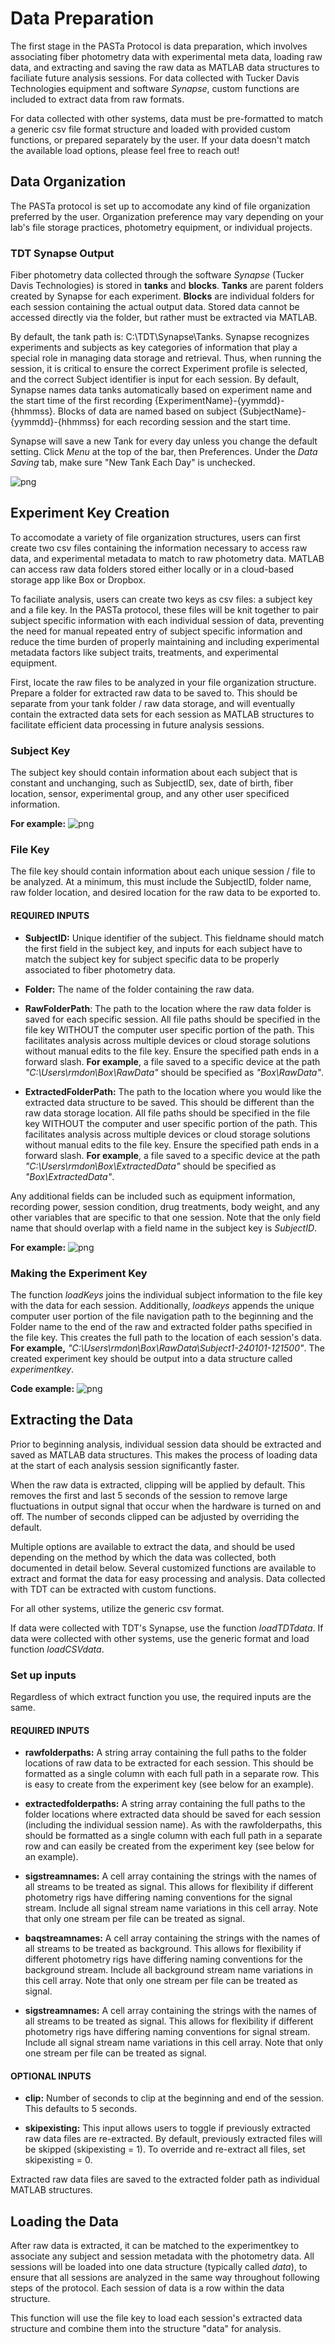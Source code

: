 # Data Preparation
The first stage in the PASTa Protocol is data preparation, which involves associating fiber photometry data with experimental meta data, loading raw data, and extracting and saving the raw data as MATLAB data structures to faciliate future analysis sessions. For data collected with Tucker Davis Technologies equipment and software _Synapse_, custom functions are included to extract data from raw formats. 

For data collected with other systems, data must be pre-formatted to match a generic csv file format structure and loaded with provided custom functions, or prepared separately by the user. If your data doesn't match the available load options, please feel free to reach out!

## Data Organization 
The PASTa protocol is set up to accomodate any kind of file organization preferred by the user. Organization preference may vary depending on your lab's file storage practices, photometry equipment, or individual projects.

### TDT Synapse Output
Fiber photometry data collected through the software _Synapse_ (Tucker Davis Technologies) is stored in __tanks__ and __blocks__. __Tanks__ are parent folders created by Synapse for each experiment. __Blocks__ are individual folders for each session containing the actual output data. Stored data cannot be accessed directly via the folder, but rather must be extracted via MATLAB.

By default, the tank path is: C:\TDT\Synapse\Tanks. Synapse recognizes experiments and subjects as key categories of information that play a special role in managing data storage and retrieval. Thus, when running the session, it is critical to ensure the correct Experiment profile is selected, and the correct Subject identifier is input for each session. By default, Synapse names data tanks automatically based on experiment name and the start time of the first recording {ExperimentName}-{yymmdd}-{hhmmss}. Blocks of data are named based on subject {SubjectName}-{yymmdd}-{hhmmss} for each recording session and the start time.

Synapse will save a new Tank for every day unless you change the default setting. Click _Menu_ at the top of the bar, then Preferences. Under the _Data Saving_ tab, make sure "New Tank Each Day" is unchecked.

![png](../img/datapreparation_SynapseDataSaving.png)


## Experiment Key Creation
To accomodate a variety of file organization structures, users can first create two csv files containing the information necessary to access raw data, and experimental metadata to match to raw photometry data. MATLAB can access raw data folders stored either locally or in a cloud-based storage app like Box or Dropbox. 

To faciliate analysis, users can create two keys as csv files: a subject key and a file key. In the PASTa protocol, these files will be knit together to pair subject specific information with each individual session of data, preventing the need for manual repeated entry of subject specific information and reduce the time burden of properly maintaining and including experimental metadata factors like subject traits, treatments, and experimental equipment.

First, locate the raw files to be analyzed in your file organization structure. Prepare a folder for extracted raw data to be saved to. This should be separate from your tank folder / raw data storage, and will eventually contain the extracted data sets for each session as MATLAB structures to facilitate efficient data processing in future analysis sessions.

### Subject Key
The subject key should contain information about each subject that is constant and unchanging, such as SubjectID, sex, date of birth, fiber location, sensor, experimental group, and any other user specificed information. 

__For example:__
![png](../img/datapreparation_SubjectKeyExample.png)


### File Key
The file key should contain information about each unique session / file to be analyzed. At a minimum, this must include the SubjectID, folder name, raw folder location, and desired location for the raw data to be exported to.

#### REQUIRED INPUTS

- __SubjectID:__ Unique identifier of the subject. This fieldname should match the first field in the subject key, and inputs for each subject have to match the subject key for subject specific data to be properly associated to fiber photometry data.

- __Folder:__ The name of the folder containing the raw data.

- __RawFolderPath__: The path to the location where the raw data folder is saved for each specific session. All file paths should be specified in the file key WITHOUT the computer user specific portion of the path. This facilitates analysis across multiple devices or cloud storage solutions without manual edits to the file key. Ensure the specified path ends in a forward slash. __For example__, a file saved to a specific device at the path _"C:\Users\rmdon\Box\RawData\"_ should be specified as  _"Box\RawData\"_.

- __ExtractedFolderPath:__ The path to the location where you would like the extracted data structure to be saved. This should be different than the raw data storage location. All file paths should be specified in the file key WITHOUT the computer and user specific portion of the path. This facilitates analysis across multiple devices or cloud storage solutions without manual edits to the file key. Ensure the specified path ends in a forward slash. __For example__, a file saved to a specific device at the path _"C:\Users\rmdon\Box\ExtractedData\"_ should be specified as  _"Box\ExtractedData\"_.

 Any additional fields can be included such as equipment information, recording power, session condition, drug treatments, body weight, and any other variables that are specific to that one session. Note that the only field name that should overlap with a field name in the subject key is _SubjectID_.
    

__For example:__
![png](../img/datapreparation_FileKeyExample.png)

### Making the Experiment Key
The function _loadKeys_ joins the individual subject information to the file key with the data for each session. Additionally, _loadkeys_ appends the unique computer user portion of the file navigation path to the beginning and the Folder name to the end of the raw and extracted folder paths specified in the file key. This creates the full path to the location of each session's data. __For example,__ _"C:\Users\rmdon\Box\RawData\Subject1-240101-121500"_. The created experiment key should be output into a data structure called _experimentkey_.

__Code example:__
![png](../img/datapreparation_loadKeysCode.png)

## Extracting the Data
Prior to beginning analysis, individual session data should be extracted and saved as MATLAB data structures. This makes the process of loading data at the start of each analysis session significantly faster. 

When the raw data is extracted, clipping will be applied by default. This removes the first and last 5 seconds of the session to remove large fluctuations in output signal that occur when the hardware is turned on and off. The number of seconds clipped can be adjusted by overriding the default.

Multiple options are available to extract the data, and should be used depending on the method by which the data was collected, both documented in detail below. Several customized functions are available to extract and format the data for easy processing and analysis. Data collected with TDT can be extracted with custom functions. 


For all other systems, utilize the generic csv format. 


If data were collected with TDT's Synapse, use the function _loadTDTdata_. If data were collected with other systems, use the generic format and load function _loadCSVdata_.

### Set up inputs
Regardless of which extract function you use, the required inputs are the same. 

#### REQUIRED INPUTS
- __rawfolderpaths:__ A string array containing the full paths to the folder locations of raw data to be extracted for each session. This should be formatted as a single column with each full path in a separate row. This is easy to create from the experiment key (see below for an example).

- __extractedfolderpaths:__ A string array containing the full paths to the folder locations where extracted data should be saved for each session (including the individual session name). As with the rawfolderpaths, this should be formatted as a single column with each full path in a separate row and can easily be created from the experiment key (see below for an example).

- __sigstreamnames:__ A cell array containing the strings with the names of all streams to be treated as signal. This allows for flexibility if different photometry rigs have differing naming conventions for the signal stream. Include all signal stream name variations in this cell array. Note that only one stream per file can be treated as signal.

- __baqstreamnames:__ A cell array containing the strings with the names of all streams to be treated as background. This allows for flexibility if different photometry rigs have differing naming conventions for the background stream. Include all background stream name variations in this cell array. Note that only one stream per file can be treated as signal.

- __sigstreamnames:__ A cell array containing the strings with the names of all streams to be treated as signal. This allows for flexibility if different photometry rigs have differing naming conventions for signal stream. Include all signal stream name variations in this cell array. Note that only one stream per file can be treated as signal.

#### OPTIONAL INPUTS
- __clip:__ Number of seconds to clip at the beginning and end of the session. This defaults to 5 seconds.

- __skipexisting:__ This input allows users to toggle if previously extracted raw data files are re-extracted. By default, previously extracted files will be skipped (skipexisting = 1). To override and re-extract all files, set skipexisting = 0.

Extracted raw data files are saved to the extracted folder path as individual MATLAB structures.

## Loading the Data
After raw data is extracted, it can be matched to the experimentkey to associate any subject and session metadata with the photometry data. All sessions will be loaded into one data structure (typically called _data_), to ensure that all sessions are analyzed in the same way throughout following steps of the protocol. Each session of data is a row within the data structure.







This function will use the file key to load each session's extracted data structure and combine them into the structure "data" for analysis.